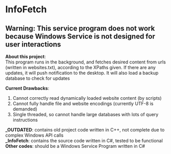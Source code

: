 # InfoFetch  

## Warning: This service program does not work because Windows Service is not designed for user interactions  

**About this project**:  
This program runs in the background, and fetches desired content from urls (written in websites.txt), according to the XPaths given. If there are any updates, it will push notification to the desktop. It will also load a backup database to check for updates  

**Current Drawbacks**:  
1. Cannot correctly read dynamically loaded website content (by scripts)  
2. Cannot fully handle file and website encodings (currently UTF-8 is demanded)  
3. Single threaded, so cannot handle large databases with lots of query instructions  

**_OUTDATED**: contains old project code written in C++, not complete due to complex Windows API calls  
**_InfoFetch**: contains the source code written in C#, tested to be functional  
**Other codes**: should be a Windows Service Program written in C#  
